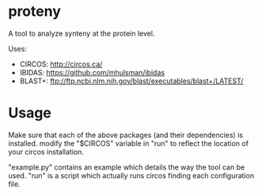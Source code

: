 proteny
=======

A tool to analyze synteny at the protein level.

Uses:

 * CIRCOS: http://circos.ca/
 * IBIDAS: https://github.com/mhulsman/ibidas
 * BLAST+: ftp://ftp.ncbi.nlm.nih.gov/blast/executables/blast+/LATEST/

Usage
=========

Make sure that each of the above packages (and their dependencies) is installed.
modify the "$CIRCOS" variable in "run" to reflect the location of your circos installation.

"example.py" contains an example which details the way the tool can be used.
"run" is a script which actually runs circos finding each configuration file.

